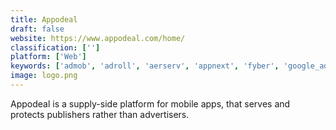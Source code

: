 ```yaml
---
title: Appodeal
draft: false 
website: https://www.appodeal.com/home/
classification: ['']
platform: ['Web']
keywords: ['admob', 'adroll', 'aerserv', 'appnext', 'fyber', 'google_ad_manager', 'inmobi', 'leadbolt', 'one_by_aol', 'openx', 'pubmatic', 'smart_adserver', 'tapcore', 'mobilecore']
image: logo.png
---
```

Appodeal is a supply-side platform for mobile apps, that serves and protects publishers rather than advertisers.